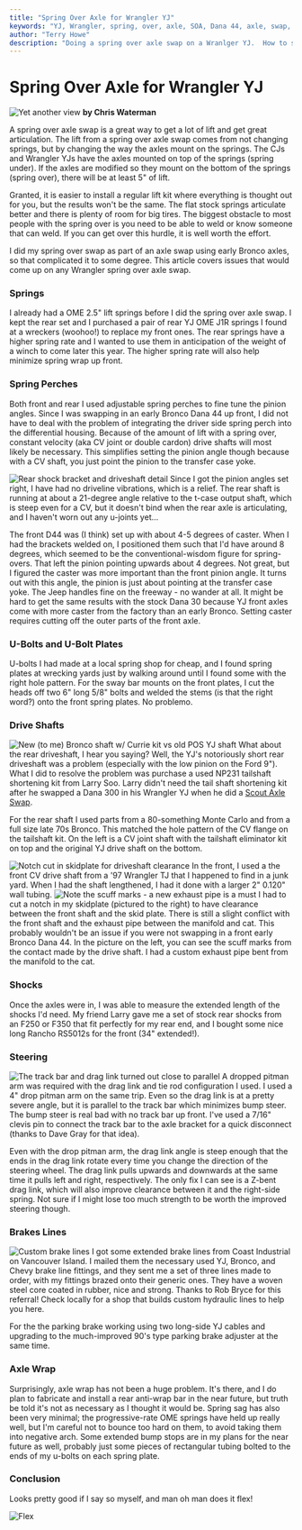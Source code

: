 ```yaml
---
title: "Spring Over Axle for Wrangler YJ"
keywords: "YJ, Wrangler, spring, over, axle, SOA, Dana 44, axle, swap, upgrade, Ford 9"
author: "Terry Howe"
description: "Doing a spring over axle swap on a Wranlger YJ.  How to swap a Dana 44 and Ford 9 inch from an early Bronco into a Jeep Wrangler YJ."
---
```

# Spring Over Axle for Wrangler YJ

![Yet another view](../../../img/axle/upgrades/fordeb/homedwn.jpg)
**by Chris Waterman**

A spring over axle swap is a great way to get a lot of lift and get great articulation. The lift from a spring over axle swap comes from not changing springs, but by changing the way the axles mount on the springs. The CJs and Wrangler YJs have the axles mounted on top of the springs (spring under). If the axles are modified so they mount on the bottom of the springs (spring over), there will be at least 5" of lift.

Granted, it is easier to install a regular lift kit where everything is thought out for you, but the results won't be the same. The flat stock springs articulate better and there is plenty of room for big tires. The biggest obstacle to most people with the spring over is you need to be able to weld or know someone that can weld. If you can get over this hurdle, it is well worth the effort.

I did my spring over swap as part of an axle swap using early Bronco axles, so that complicated it to some degree. This article covers issues that would come up on any Wrangler spring over axle swap.

### Springs

I already had a OME 2.5" lift springs before I did the spring over axle swap. I kept the rear set and I purchased a pair of rear YJ OME J1R springs I found at a wreckers (woohoo!) to replace my front ones. The rear springs have a higher spring rate and I wanted to use them in anticipation of the weight of a winch to come later this year. The higher spring rate will also help minimize spring wrap up front.

### Spring Perches

Both front and rear I used adjustable spring perches to fine tune the pinion angles. Since I was swapping in an early Bronco Dana 44 up front, I did not have to deal with the problem of integrating the driver side spring perch into the differential housing. Because of the amount of lift with a spring over, constant velocity (aka CV joint or double cardon) drive shafts will most likely be necessary. This simplifies setting the pinion angle though because with a CV shaft, you just point the pinion to the transfer case yoke.

![Rear shock bracket and driveshaft detail](../../../img/axle/upgrades/fordeb/rrshaft.jpg) Since I got the pinion angles set right, I have had no driveline vibrations, which is a relief. The rear shaft is running at about a 21-degree angle relative to the t-case output shaft, which is steep even for a CV, but it doesn't bind when the rear axle is articulating, and I haven't worn out any u-joints yet...

The front D44 was (I think) set up with about 4-5 degrees of caster. When I had the brackets welded on, I positioned them such that I'd have around 8 degrees, which seemed to be the conventional-wisdom figure for spring-overs. That left the pinion pointing upwards about 4 degrees. Not great, but I figured the caster was more important than the front pinion angle. It turns out with this angle, the pinion is just about pointing at the transfer case yoke. The Jeep handles fine on the freeway - no wander at all. It might be hard to get the same results with the stock Dana 30 because YJ front axles come with more caster from the factory than an early Bronco. Setting caster requires cutting off the outer parts of the front axle.

### U-Bolts and U-Bolt Plates

U-bolts I had made at a local spring shop for cheap, and I found spring plates at wrecking yards just by walking around until I found some with the right hole pattern. For the sway bar mounts on the front plates, I cut the heads off two 6" long 5/8" bolts and welded the stems (is that the right word?) onto the front spring plates. No problemo.

### Drive Shafts

![New (to me) Bronco shaft w/ Currie kit vs old POS YJ shaft](../../../img/axle/upgrades/fordeb/dshafts.jpg) What about the rear driveshaft, I hear you saying? Well, the YJ's notoriously short rear driveshaft was a problem (especially with the low pinion on the Ford 9"). What I did to resolve the problem was purchase a used NP231 tailshaft shortening kit from Larry Soo. Larry didn't need the tail shaft shortening kit after he swapped a Dana 300 in his Wrangler YJ when he did a [Scout Axle Swap](../IH/index.md).

For the rear shaft I used parts from a 80-something Monte Carlo and from a full size late 70s Bronco. This matched the hole pattern of the CV flange on the tailshaft kit. On the left is a CV joint shaft with the tailshaft eliminator kit on top and the original YJ drive shaft on the bottom.

![Notch cut in skidplate for driveshaft clearance](../../../img/axle/upgrades/fordeb/tcnotch.jpg) In the front, I used a the front CV drive shaft from a '97 Wrangler TJ that I happened to find in a junk yard. When I had the shaft lengthened, I had it done with a larger 2" 0.120" wall tubing. ![Note the scuff marks - a new exhaust pipe is a must](../../../img/axle/upgrades/fordeb/conflct.jpg) I had to cut a notch in my skidplate (pictured to the right) to have clearance between the front shaft and the skid plate. There is still a slight conflict with the front shaft and the exhaust pipe between the manifold and cat. This probably wouldn't be an issue if you were not swapping in a front early Bronco Dana 44. In the picture on the left, you can see the scuff marks from the contact made by the drive shaft. I had a custom exhaust pipe bent from the manifold to the cat.

### Shocks

Once the axles were in, I was able to measure the extended length of the shocks I'd need. My friend Larry gave me a set of stock rear shocks from an F250 or F350 that fit perfectly for my rear end, and I bought some nice long Rancho RS5012s for the front (34" extended!).

### Steering

![The track bar and drag link turned out close to parallel](../../../img/axle/upgrades/fordeb/frtdark.jpg) A dropped pitman arm was required with the drag link and tie rod configuration I used. I used a 4" drop pitman arm on the same trip. Even so the drag link is at a pretty severe angle, but it is parallel to the track bar which minimizes bump steer. The bump steer is real bad with no track bar up front. I've used a 7/16" clevis pin to connect the track bar to the axle bracket for a quick disconnect (thanks to Dave Gray for that idea).

Even with the drop pitman arm, the drag link angle is steep enough that the ends in the drag link rotate every time you change the direction of the steering wheel. The drag link pulls upwards and downwards at the same time it pulls left and right, respectively. The only fix I can see is a Z-bent drag link, which will also improve clearance between it and the right-side spring. Not sure if I might lose too much strength to be worth the improved steering though.

### Brakes Lines

![Custom brake lines](../../../img/axle/upgrades/fordeb/brkline.jpg) I got some extended brake lines from Coast Industrial on Vancouver Island. I mailed them the necessary used YJ, Bronco, and Chevy brake line fittings, and they sent me a set of three lines made to order, with my fittings brazed onto their generic ones. They have a woven steel core coated in rubber, nice and strong. Thanks to Rob Bryce for this referral! Check locally for a shop that builds custom hydraulic lines to help you here.

For the the parking brake working using two long-side YJ cables and upgrading to the much-improved 90's type parking brake adjuster at the same time.

### Axle Wrap

Surprisingly, axle wrap has not been a huge problem. It's there, and I do plan to fabricate and install a rear anti-wrap bar in the near future, but truth be told it's not as necessary as I thought it would be. Spring sag has also been very minimal; the progressive-rate OME springs have held up really well, but I'm careful not to bounce too hard on them, to avoid taking them into negative arch. Some extended bump stops are in my plans for the near future as well, probably just some pieces of rectangular tubing bolted to the ends of my u-bolts on each spring plate.

### Conclusion

Looks pretty good if I say so myself, and man oh man does it flex!

![Flex](../../../img/axle/upgrades/fordeb/hutflx1.jpg)